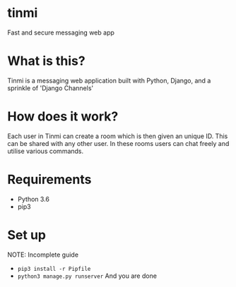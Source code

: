 # tinmi
Fast and secure messaging web app

# What is this?
Tinmi is a messaging web application built with Python, Django, and a sprinkle of 'Django Channels'

# How does it work?
Each user in Tinmi can create a room which is then given an unique ID. This can be shared with any other user. 
In these rooms users can chat freely and utilise various commands. 

# Requirements
* Python 3.6
* pip3

# Set up
NOTE: Incomplete guide
- ```pip3 install -r Pipfile```
- ```python3 manage.py runserver```
And you are done
